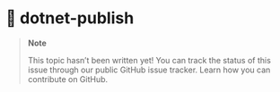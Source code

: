 # 🔧 dotnet-publish

> **Note**
> 
> This topic hasn’t been written yet! You can track the status of this issue through our public GitHub issue tracker. Learn how you can contribute on GitHub.

